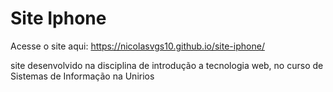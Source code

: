 # Site Iphone

Acesse o site aqui: https://nicolasvgs10.github.io/site-iphone/ <br>

site desenvolvido na disciplina de introdução a tecnologia web, no curso de Sistemas de Informação na Unirios
